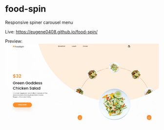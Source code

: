 # food-spin
Responsive spiner carousel menu

Live: https://eugene0408.github.io/food-spin/

Preview:
![](foodspin-capture.gif)
